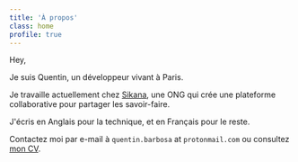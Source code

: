 ```yaml
---
title: 'À propos'
class: home
profile: true
---
```


Hey,

Je suis Quentin, un développeur vivant à Paris.

Je travaille actuellement chez [Sikana](https://www.sikana.tv), une ONG qui crée une plateforme collaborative pour partager les savoir-faire.

J'écris en Anglais pour la technique, et en Français pour le reste.

Contactez moi par e-mail à `quentin.barbosa` at `protonmail.com` ou consultez [mon CV](https://github.com/qbarbosa/resume/raw/master/Quentin_Barbosa_CV_FR.pdf?target=_blank).
